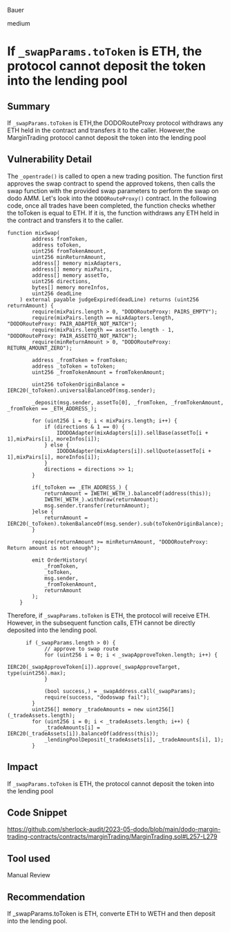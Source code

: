 Bauer

medium

# If `_swapParams.toToken` is ETH, the protocol cannot deposit the token into the lending pool

## Summary
If `_swapParams.toToken` is ETH,the DODORouteProxy protocol withdraws any ETH held in the contract and transfers it to the caller.  However,the MarginTrading  protocol cannot deposit the token into the lending pool 
## Vulnerability Detail
The `_opentrade()` is called to open a new trading position. The function first approves the swap contract to spend the approved tokens, then calls the swap function with the provided swap parameters to perform the swap on dodo AMM. Let's look into the `DODORouteProxy()` contract. In the following code, once all trades have been completed, the function checks whether the toToken is equal to ETH. If it is, the function withdraws any ETH held in the contract and transfers it to the caller.
```solidity
function mixSwap(
        address fromToken,
        address toToken,
        uint256 fromTokenAmount,
        uint256 minReturnAmount,
        address[] memory mixAdapters,
        address[] memory mixPairs,
        address[] memory assetTo,
        uint256 directions,
        bytes[] memory moreInfos,
        uint256 deadLine
    ) external payable judgeExpired(deadLine) returns (uint256 returnAmount) {
        require(mixPairs.length > 0, "DODORouteProxy: PAIRS_EMPTY");
        require(mixPairs.length == mixAdapters.length, "DODORouteProxy: PAIR_ADAPTER_NOT_MATCH");
        require(mixPairs.length == assetTo.length - 1, "DODORouteProxy: PAIR_ASSETTO_NOT_MATCH");
        require(minReturnAmount > 0, "DODORouteProxy: RETURN_AMOUNT_ZERO");

        address _fromToken = fromToken;
        address _toToken = toToken;
        uint256 _fromTokenAmount = fromTokenAmount;
        
        uint256 toTokenOriginBalance = IERC20(_toToken).universalBalanceOf(msg.sender);
        
        _deposit(msg.sender, assetTo[0], _fromToken, _fromTokenAmount, _fromToken == _ETH_ADDRESS_);

        for (uint256 i = 0; i < mixPairs.length; i++) {
            if (directions & 1 == 0) {
                IDODOAdapter(mixAdapters[i]).sellBase(assetTo[i + 1],mixPairs[i], moreInfos[i]);
            } else {
                IDODOAdapter(mixAdapters[i]).sellQuote(assetTo[i + 1],mixPairs[i], moreInfos[i]);
            }
            directions = directions >> 1;
        }

        if(_toToken == _ETH_ADDRESS_) {
            returnAmount = IWETH(_WETH_).balanceOf(address(this));
            IWETH(_WETH_).withdraw(returnAmount);
            msg.sender.transfer(returnAmount);
        }else {
            returnAmount = IERC20(_toToken).tokenBalanceOf(msg.sender).sub(toTokenOriginBalance);
        }

        require(returnAmount >= minReturnAmount, "DODORouteProxy: Return amount is not enough");

        emit OrderHistory(
            _fromToken,
            _toToken,
            msg.sender,
            _fromTokenAmount,
            returnAmount
        );
    }

```
Therefore, if `_swapParams.toToken` is ETH, the protocol will receive ETH. However, in the subsequent function calls, ETH cannot be directly deposited into the lending pool.
```solidity
      if (_swapParams.length > 0) {
            // approve to swap route
            for (uint256 i = 0; i < _swapApproveToken.length; i++) {
                IERC20(_swapApproveToken[i]).approve(_swapApproveTarget, type(uint256).max);
            }

            (bool success,) = _swapAddress.call(_swapParams);
            require(success, "dodoswap fail");
        }
        uint256[] memory _tradeAmounts = new uint256[](_tradeAssets.length);
        for (uint256 i = 0; i < _tradeAssets.length; i++) {
            _tradeAmounts[i] = IERC20(_tradeAssets[i]).balanceOf(address(this));
            _lendingPoolDeposit(_tradeAssets[i], _tradeAmounts[i], 1);
        }

```
## Impact
If `_swapParams.toToken` is ETH, the protocol cannot deposit the token into the lending pool 
## Code Snippet
https://github.com/sherlock-audit/2023-05-dodo/blob/main/dodo-margin-trading-contracts/contracts/marginTrading/MarginTrading.sol#L257-L279
## Tool used

Manual Review

## Recommendation

If _swapParams.toToken is ETH,  converte ETH to WETH and then deposit into the lending pool.